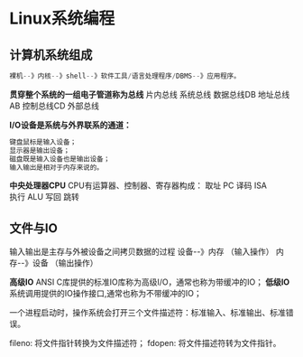 # Linux系统编程

## 计算机系统组成

```c
裸机--》内核--》shell--》软件工具/语言处理程序/DBMS--》应用程序。
```

**贯穿整个系统的一组电子管道称为总线**
片内总线
系统总线
	数据总线DB
	地址总线AB
	控制总线CD
外部总线

**I/O设备是系统与外界联系的通道：**
```markdown
键盘鼠标是输入设备；
显示器是输出设备；
磁盘既是输入设备也是输出设备；
输入输出是相对于内存来说的。
```
**中央处理器CPU**
CPU有运算器、控制器、寄存器构成：
取址 PC
译码 ISA	
执行 ALU
写回
跳转

## 文件与IO
输入输出是主存与外被设备之间拷贝数据的过程
设备--》内存 （输入操作）
内存--》设备 （输出操作）

**高级IO** ANSI C库提供的标准IO库称为高级I/O，通常也称为带缓冲的IO；
**低级IO** 系统调用提供的IO操作接口,通常也称为不带缓冲的IO；

一个进程启动时，操作系统会打开三个文件描述符：标准输入、标准输出、标准错误。

fileno: 将文件指针转换为文件描述符；
fdopen: 将文件描述符转为文件指针。
